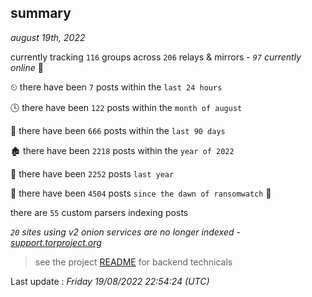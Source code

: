 
## summary
_august 19th, 2022_

currently tracking `116` groups across `206` relays & mirrors - _`97` currently online_ 📡

⏲ there have been `7` posts within the `last 24 hours`

🕓 there have been `122` posts within the `month of august`

📅 there have been `666` posts within the `last 90 days`

🏚 there have been `2218` posts within the `year of 2022`

🚀 there have been `2252` posts `last year`

🦕 there have been `4504` posts `since the dawn of ransomwatch` 🐣

there are `55` custom parsers indexing posts

_`20` sites using v2 onion services are no longer indexed - [support.torproject.org](https://support.torproject.org/onionservices/v2-deprecation/)_

> see the project [README](https://github.com/jmousqueton/ransomwatch#readme) for backend technicals



Last update : _Friday 19/08/2022 22:54:24 (UTC)_

